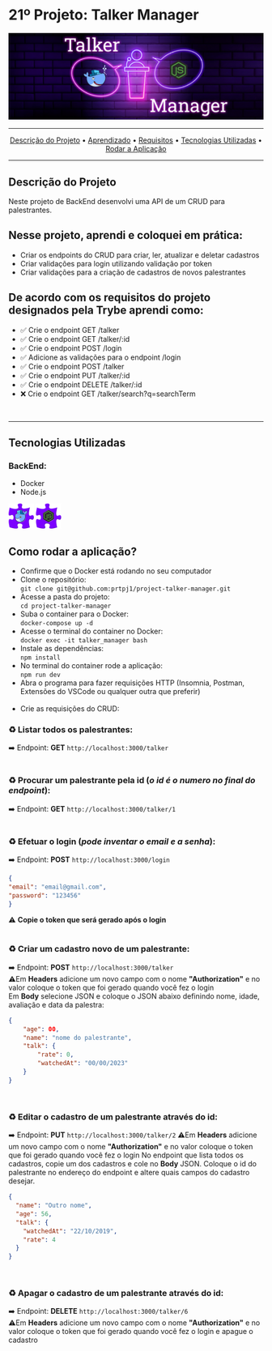 # 21º Projeto: Talker Manager

<p align="center">
<img src="https://github.com/prtpj1/prtpj1/blob/main/Github%20Imgs/21%20-%20TalkerManager.jpg?raw=true" alt="Header" />
<hr/>

<p align="center">
<a href="#descrição-do-projeto">Descrição do Projeto</a> •
<a href="#nesse-projeto-aprendi-e-coloquei-em-prática">Aprendizado</a> •
<a href="#de-acordo-com-os-requisitos-do-projeto-designados-pela-trybe-aprendi-como">Requisitos</a> •
<a href="#tecnologias-utilizadas">Tecnologias Utilizadas</a> •
<a href="#como-rodar-a-aplicação">Rodar a Aplicação</a>
</p>
<hr/>

## Descrição do Projeto
Neste projeto de BackEnd desenvolvi uma API de um CRUD para palestrantes.<br>


## Nesse projeto, aprendi e coloquei em prática:
- Criar os endpoints do CRUD para criar, ler, atualizar e deletar cadastros
- Criar validações para login utilizando validação por token
- Criar validações para a criação de cadastros de novos palestrantes

## De acordo com os requisitos do projeto designados pela Trybe aprendi como:
- ✅ Crie o endpoint GET /talker
- ✅ Crie o endpoint GET /talker/:id
- ✅ Crie o endpoint POST /login
- ✅ Adicione as validações para o endpoint /login
- ✅ Crie o endpoint POST /talker
- ✅ Crie o endpoint PUT /talker/:id
- ✅ Crie o endpoint DELETE /talker/:id
- ❌ Crie o endpoint GET /talker/search?q=searchTerm
<br>
<hr/>

## Tecnologias Utilizadas

### BackEnd:
- Docker
- Node.js

<a href="https://hub.docker.com/" target="_blank" rel="noreferrer"><img src="https://github.com/prtpj1/prtpj1/blob/main/Github%20Imgs/Docker2.png?raw=true" width="50" height="50" alt="MySQL Icon" /></a>
<a href="https://nodejs.org/en/" target="_blank" rel="noreferrer"><img src="https://github.com/prtpj1/prtpj1/blob/main/Github Imgs/NodeJS2.png?raw=true" width="50" height="50" alt="NodeJS Icon" /></a>

## Como rodar a aplicação?

- Confirme que o Docker está rodando no seu computador
- Clone o repositório: <br>
`git clone git@github.com:prtpj1/project-talker-manager.git`
- Acesse a pasta do projeto: <br>
`cd project-talker-manager`
- Suba o container para o Docker: <br>
`docker-compose up -d`
- Acesse o terminal do container no Docker: <br>
`docker exec -it talker_manager bash`
- Instale as dependências: <br>
`npm install`
- No terminal do container rode a aplicação: <br>
`npm run dev`
- Abra o programa para fazer requisições HTTP (Insomnia, Postman, Extensões do VSCode ou qualquer outra que preferir) <br><br>
- Crie as requisições do CRUD:<br>

### ♻️ Listar todos os palestrantes:

➡️ Endpoint: **GET** `http://localhost:3000/talker`<br><br>

### ♻️ Procurar um palestrante pela id (*o id é o numero no final do endpoint*):
➡️ Endpoint: **GET** `http://localhost:3000/talker/1`<br><br>

### ♻️ Efetuar o login (*pode inventar o email e a senha*):
➡️ Endpoint: **POST** `http://localhost:3000/login` <br>
```json
{
"email": "email@gmail.com",
"password": "123456"
}
```
⚠️ **Copie o token que será gerado após o login**<br><br>

### ♻️ Criar um cadastro novo de um palestrante:
➡️ Endpoint: **POST** `http://localhost:3000/talker` <br>
⚠️Em **Headers** adicione um novo campo com o nome **"Authorization"** e no valor coloque o token que foi gerado quando você fez o login<br>
Em **Body** selecione JSON e coloque o JSON abaixo definindo nome, idade, avaliação e data da palestra:<br>
```json
{
	"age": 00, 
	"name": "nome do palestrante", 
	"talk": {
		"rate": 0, 
		"watchedAt": "00/00/2023"
	}
}
```
<br>

### ♻️ Editar o cadastro de um palestrante através do id:
➡️ Endpoint: **PUT** `http://localhost:3000/talker/2`
⚠️Em **Headers** adicione um novo campo com o nome **"Authorization"** e no valor coloque o token que foi gerado quando você fez o login
No endpoint que lista todos os cadastros, copie um dos cadastros e cole no **Body** JSON. Coloque o id do palestrante no endereço do endpoint e altere quais campos do cadastro desejar.
```json
{
  "name": "Outro nome",
  "age": 56,
  "talk": {
    "watchedAt": "22/10/2019",
    "rate": 4
  }
}
```
<br>

### ♻️ Apagar o cadastro de um palestrante através do id:
➡️ Endpoint: **DELETE** `http://localhost:3000/talker/6`<br>
⚠️Em **Headers** adicione um novo campo com o nome **"Authorization"** e no valor coloque o token que foi gerado quando você fez o login e apague o cadastro

